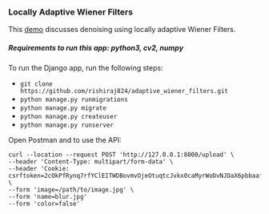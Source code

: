 ### Locally Adaptive Wiener Filters

This [demo](https://github.com/rishiraj824/adaptive_wiener_filters/blob/master/demo/WienerFilters.ipynb) discusses
denoising using locally adaptive Wiener Filters.

##### Requirements to run this app: python3, cv2, numpy

To run the Django app, run the following steps:

- `git clone https://github.com/rishiraj824/adaptive_wiener_filters.git`
- `python manage.py runmigrations`
-  `python manage.py migrate`
- `python manage.py createuser`
- `python manage.py runserver`

Open Postman and to use the API:

```
curl --location --request POST 'http://127.0.0.1:8000/upload' \
--header 'Content-Type: multipart/form-data' \
--header 'Cookie: csrftoken=2cOkPfRynq7rfYClEITWDBovmvOjeOtuqtcJvkx0caMyrWoDvNJDaX6pbbaafclo' \
--form 'image=/path/to/image.jpg' \
--form 'name=blur.jpg'
--form 'color=false'
```